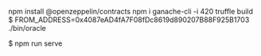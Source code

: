 npm install @openzeppelin/contracts
npm i
ganache-cli -i 420
truffle build
$ FROM_ADDRESS=0x4087eAD4fA7F08fDc8619d890207B88F925B1703 ./bin/oracle

$ npm run serve
